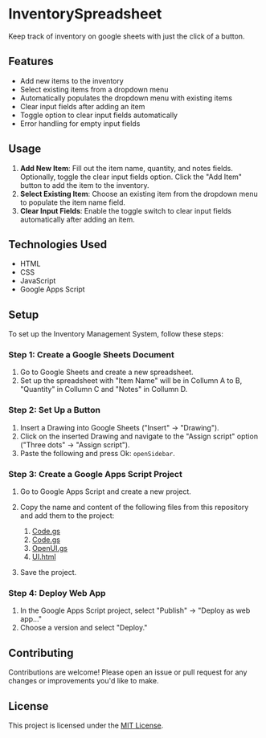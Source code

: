 # InventorySpreadsheet
Keep track of inventory on google sheets with just the click of a button.
## Features
- Add new items to the inventory
- Select existing items from a dropdown menu
- Automatically populates the dropdown menu with existing items
- Clear input fields after adding an item
- Toggle option to clear input fields automatically
- Error handling for empty input fields
## Usage
1. **Add New Item**: Fill out the item name, quantity, and notes fields. Optionally, toggle the clear input fields option. Click the "Add Item" button to add the item to the inventory.
2. **Select Existing Item**: Choose an existing item from the dropdown menu to populate the item name field.
3. **Clear Input Fields**: Enable the toggle switch to clear input fields automatically after adding an item.
## Technologies Used
- HTML
- CSS
- JavaScript
- Google Apps Script
## Setup
To set up the Inventory Management System, follow these steps:
### Step 1: Create a Google Sheets Document
1. Go to Google Sheets and create a new spreadsheet.
1. Set up the spreadsheet with "Item Name" will be in Collumn A to B, "Quantity" in Collumn C and "Notes" in Collumn D.
### Step 2: Set Up a Button
1. Insert a Drawing into Google Sheets ("Insert" -> "Drawing").
2. Click on the inserted Drawing and navigate to the "Assign script" option ("Three dots" -> "Assign script").
3. Paste the following and press Ok:  `openSidebar`.
### Step 3: Create a Google Apps Script Project
1. Go to Google Apps Script and create a new project.
1. Copy the name and content of the following files from this repository and add them to the project:

   1. [Code.gs](code.gs)
   1. [Code.gs](Code.gs)
   1. [OpenUI.gs](OpenUI.gs)
   1. [UI.html](UI.html)

1. Save the project.
### Step 4: Deploy Web App
1. In the Google Apps Script project, select "Publish" -> "Deploy as web app..."
1. Choose a version and select "Deploy."
## Contributing
Contributions are welcome! Please open an issue or pull request for any changes or improvements you'd like to make.
## License
This project is licensed under the [MIT License](LICENSE).
